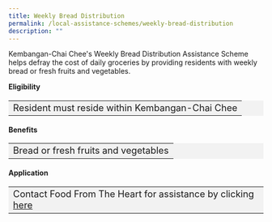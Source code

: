```yaml
---
title: Weekly Bread Distribution
permalink: /local-assistance-schemes/weekly-bread-distribution
description: ""
---
```

Kembangan-Chai Chee's Weekly Bread Distribution Assistance Scheme helps defray the cost of daily groceries by providing residents with weekly bread or fresh fruits and vegetables.

<b>Eligibility</b>
<table  style="font-size:130%; background-color:#f2f2f2">
<tbody>
	<tr><td>Resident must reside within Kembangan-Chai Chee</td>
</tr>
</tbody>
</table>
	
<b>Benefits</b>
<table  style="font-size:130%; background-color:#f2f2f2">
<tbody>
	<tr><td>Bread or fresh fruits and vegetables</td></tr>
</tbody>
</table>

#### Application ####
<table  style="font-size:130%; background-color:#f2f2f2">
<tbody>
	<tr><td>Contact Food From The Heart for assistance by clicking <a href="https://www.foodfromtheheart.sg/contact/"> here</a></td></tr>
</tbody>
</table>